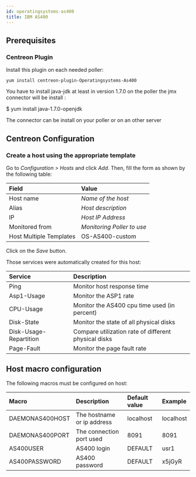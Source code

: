 ```yaml
---
id: operatingsystems-as400
title: IBM AS400
---
```


## Prerequisites

### Centreon Plugin

Install this plugin on each needed poller:

``` shell
yum install centreon-plugin-Operatingsystems-As400
```

You have to install java-jdk at least in version 1.7.0 on the poller the jmx
connector will be install :

$ yum install java-1.7.0-openjdk

The connector can be install on your poller or on an other server

## Centreon Configuration

### Create a host using the appropriate template

Go to *Configuration \> Hosts* and click *Add*. Then, fill the form as shown by
the following table:

| Field                                | Value                      |
| :----------------------------------- | :------------------------- |
| Host name                            | *Name of the host*         |
| Alias                                | *Host description*         |
| IP                                   | *Host IP Address*          |
| Monitored from                       | *Monitoring Poller to use* |
| Host Multiple Templates              | OS-AS400-custom            |

Click on the *Save* button.

Those services were automatically created for this host:

| Service                | Description                                          |
| :--------------------- | :--------------------------------------------------- |
| Ping                   | Monitor host response time                           |
| Asp1-Usage             | Monitor the ASP1 rate                                |
| CPU-Usage              | Monitor the AS400 cpu time used (in percent)         |
| Disk-State             | Monitor the state of all physical disks              |
| Disk-Usage-Repartition | Compare utilization rate of different physical disks |
| Page-Fault             | Monitor the page fault rate                          |

## Host macro configuration

The following macros must be configured on host:

| Macro           | Description                | Default value | Example   |
| :-------------- | :------------------------- | :------------ | :-------- |
| DAEMONAS400HOST | The hostname or ip address | localhost     | localhost |
| DAEMONAS400PORT | The connection port used   | 8091          | 8091      |
| AS400USER       | AS400 login                | DEFAULT       | usr1      |
| AS400PASSWORD   | AS400 password             | DEFAULT       | x5jGyR    |
